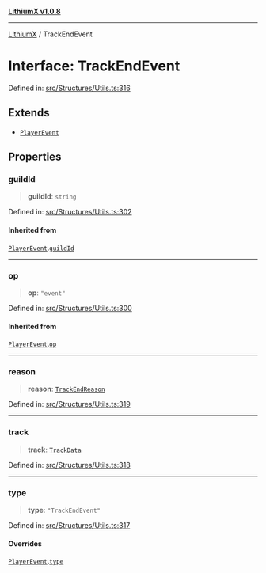 [**LithiumX v1.0.8**](../README.md)

***

[LithiumX](../globals.md) / TrackEndEvent

# Interface: TrackEndEvent

Defined in: [src/Structures/Utils.ts:316](https://github.com/anantix-network/LithiumX/blob/6d83bed841f7c0d8766531c5310768bcb05e7f91/src/Structures/Utils.ts#L316)

## Extends

- [`PlayerEvent`](PlayerEvent.md)

## Properties

### guildId

> **guildId**: `string`

Defined in: [src/Structures/Utils.ts:302](https://github.com/anantix-network/LithiumX/blob/6d83bed841f7c0d8766531c5310768bcb05e7f91/src/Structures/Utils.ts#L302)

#### Inherited from

[`PlayerEvent`](PlayerEvent.md).[`guildId`](PlayerEvent.md#guildid)

***

### op

> **op**: `"event"`

Defined in: [src/Structures/Utils.ts:300](https://github.com/anantix-network/LithiumX/blob/6d83bed841f7c0d8766531c5310768bcb05e7f91/src/Structures/Utils.ts#L300)

#### Inherited from

[`PlayerEvent`](PlayerEvent.md).[`op`](PlayerEvent.md#op)

***

### reason

> **reason**: [`TrackEndReason`](../type-aliases/TrackEndReason.md)

Defined in: [src/Structures/Utils.ts:319](https://github.com/anantix-network/LithiumX/blob/6d83bed841f7c0d8766531c5310768bcb05e7f91/src/Structures/Utils.ts#L319)

***

### track

> **track**: [`TrackData`](TrackData.md)

Defined in: [src/Structures/Utils.ts:318](https://github.com/anantix-network/LithiumX/blob/6d83bed841f7c0d8766531c5310768bcb05e7f91/src/Structures/Utils.ts#L318)

***

### type

> **type**: `"TrackEndEvent"`

Defined in: [src/Structures/Utils.ts:317](https://github.com/anantix-network/LithiumX/blob/6d83bed841f7c0d8766531c5310768bcb05e7f91/src/Structures/Utils.ts#L317)

#### Overrides

[`PlayerEvent`](PlayerEvent.md).[`type`](PlayerEvent.md#type)
